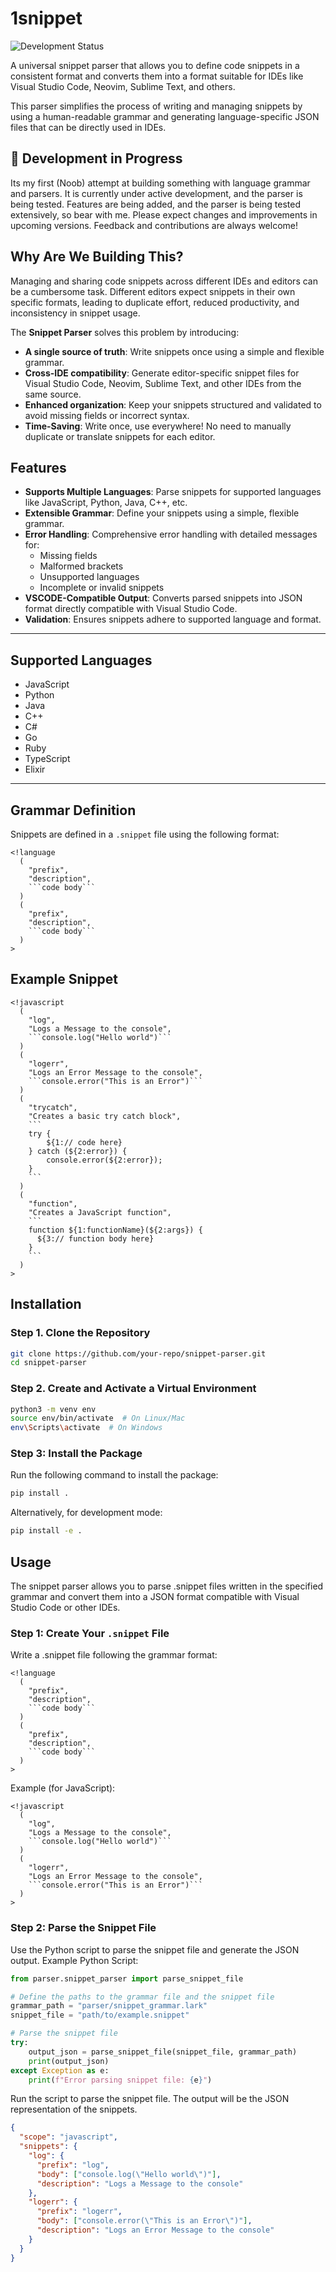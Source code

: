# 1snippet 

![Development Status](https://img.shields.io/badge/status-in%20progress-orange)

A universal snippet parser that allows you to define code snippets in a consistent format and converts them into a format suitable for IDEs like Visual Studio Code, Neovim, Sublime Text, and others.

This parser simplifies the process of writing and managing snippets by using a human-readable grammar and generating language-specific JSON files that can be directly used in IDEs.

## 🚧 Development in Progress

Its my first (Noob) attempt at building something with language grammar and parsers. It is currently under active development, and the parser is being tested. Features are being added, and the parser is being tested extensively, so bear with me. Please expect changes and improvements in upcoming versions. Feedback and contributions are always welcome!

## Why Are We Building This?

Managing and sharing code snippets across different IDEs and editors can be a cumbersome task. Different editors expect snippets in their own specific formats, leading to duplicate effort, reduced productivity, and inconsistency in snippet usage. 

The **Snippet Parser** solves this problem by introducing:
- **A single source of truth**: Write snippets once using a simple and flexible grammar.
- **Cross-IDE compatibility**: Generate editor-specific snippet files for Visual Studio Code, Neovim, Sublime Text, and other IDEs from the same source.
- **Enhanced organization**: Keep your snippets structured and validated to avoid missing fields or incorrect syntax.
- **Time-Saving**: Write once, use everywhere! No need to manually duplicate or translate snippets for each editor.

## Features

- **Supports Multiple Languages**: Parse snippets for supported languages like JavaScript, Python, Java, C++, etc.
- **Extensible Grammar**: Define your snippets using a simple, flexible grammar.
- **Error Handling**: Comprehensive error handling with detailed messages for:
  - Missing fields
  - Malformed brackets
  - Unsupported languages
  - Incomplete or invalid snippets
- **VSCODE-Compatible Output**: Converts parsed snippets into JSON format directly compatible with Visual Studio Code.
- **Validation**: Ensures snippets adhere to supported language and format.

---

## Supported Languages

- JavaScript
- Python
- Java
- C++
- C#
- Go
- Ruby
- TypeScript
- Elixir

---

## Grammar Definition

Snippets are defined in a `.snippet` file using the following format:

```plaintext
<!language
  (
    "prefix",
    "description",
    ```code body```
  )
  (
    "prefix",
    "description",
    ```code body```
  )
>
```

## Example Snippet 
```plaintext 
<!javascript
  (
    "log",
    "Logs a Message to the console",
    ```console.log("Hello world")```
  )
  (
    "logerr",
    "Logs an Error Message to the console",
    ```console.error("This is an Error")```
  )
  (
    "trycatch",
    "Creates a basic try catch block",
    ```
    try {
        ${1:// code here}
    } catch (${2:error}) {
        console.error(${2:error});
    }
    ```
  )
  (
    "function",
    "Creates a JavaScript function",
    ```
    function ${1:functionName}(${2:args}) {
      ${3:// function body here}
    }
    ```
  )
>
```

## Installation

### Step 1. Clone the Repository
```bash
git clone https://github.com/your-repo/snippet-parser.git
cd snippet-parser
```

### Step 2. Create and Activate a Virtual Environment
```bash
python3 -m venv env
source env/bin/activate  # On Linux/Mac
env\Scripts\activate  # On Windows
```

### Step 3: Install the Package
Run the following command to install the package:
```bash
pip install .
```

Alternatively, for development mode:
```bash
pip install -e .
```

## Usage 
The snippet parser allows you to parse .snippet files written in the specified grammar and convert them into a JSON format compatible with Visual Studio Code or other IDEs.

### Step 1: Create Your `.snippet` File 
Write a .snippet file following the grammar format:

```plaintext
<!language
  (
    "prefix",
    "description",
    ```code body```
  )
  (
    "prefix",
    "description",
    ```code body```
  )
>
```

Example (for JavaScript):

```plaintext
<!javascript
  (
    "log",
    "Logs a Message to the console",
    ```console.log("Hello world")```
  )
  (
    "logerr",
    "Logs an Error Message to the console",
    ```console.error("This is an Error")```
  )
>
```

### Step 2: Parse the Snippet File
Use the Python script to parse the snippet file and generate the JSON output.
Example Python Script:

```python
from parser.snippet_parser import parse_snippet_file

# Define the paths to the grammar file and the snippet file
grammar_path = "parser/snippet_grammar.lark"
snippet_file = "path/to/example.snippet"

# Parse the snippet file
try:
    output_json = parse_snippet_file(snippet_file, grammar_path)
    print(output_json)
except Exception as e:
    print(f"Error parsing snippet file: {e}")
```

Run the script to parse the snippet file. The output will be the JSON representation of the snippets.

```JSON
{
  "scope": "javascript",
  "snippets": {
    "log": {
      "prefix": "log",
      "body": ["console.log(\"Hello world\")"],
      "description": "Logs a Message to the console"
    },
    "logerr": {
      "prefix": "logerr",
      "body": ["console.error(\"This is an Error\")"],
      "description": "Logs an Error Message to the console"
    }
  }
}
```

